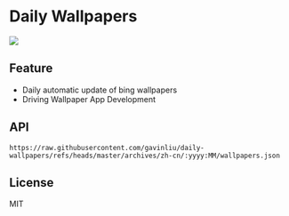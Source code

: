 # Daily Wallpapers
  
![](https://www.bing.com/th?id=OHR.HappySunflower_ZH-CN5840993161_UHD.jpg)

## Feature

- Daily automatic update of bing wallpapers
- Driving Wallpaper App Development

## API

```
https://raw.githubusercontent.com/gavinliu/daily-wallpapers/refs/heads/master/archives/zh-cn/:yyyy:MM/wallpapers.json
```

## License

MIT
  